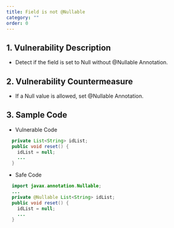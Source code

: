 ```yaml
---
title: Field is not @Nullable
category: ""
order: 0
---
```


## 1. Vulnerability Description
* Detect if the field is set to Null without @Nullable Annotation.


## 2. Vulnerability Countermeasure
* If a Null value is allowed, set @Nullable Annotation.

## 3. Sample Code
* Vulnerable Code

```java
  private List<String> idList;
  public void reset() {
    idList = null;
    ...
  }
```

* Safe Code

```java
  import javax.annotation.Nullable;
  ...
  private @Nullable List<String> idList;
  public void reset() {
    idList = null;
    ...
  }
```
